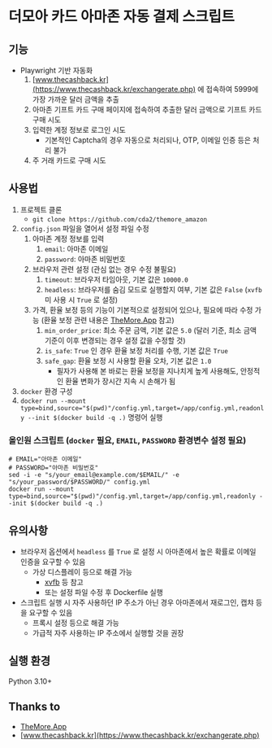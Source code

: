 # 더모아 카드 아마존 자동 결제 스크립트

## 기능

- Playwright 기반 자동화
    1. [www.thecashback.kr](https://www.thecashback.kr/exchangerate.php) 에 접속하여
       5999에 가장 가까운 달러 금액을 추출
    2. 아마존 기프트 카드 구매 페이지에 접속하여 추출한 달러 금액으로 기프트 카드 구매 시도
    3. 입력한 계정 정보로 로그인 시도
        - 기본적인 Captcha의 경우 자동으로 처리되나, OTP, 이메일 인증 등은 처리 불가
    4. 주 거래 카드로 구매 시도

## 사용법

1. 프로젝트 클론
    - `git clone https://github.com/cda2/themore_amazon`
2. `config.json` 파일을 열어서 설정 파일 수정
    1. 아마존 계정 정보를 입력
        1. `email`: 아마존 이메일
        2. `password`: 아마존 비밀번호
    2. 브라우저 관련 설정 (관심 없는 경우 수정 불필요)
        1. `timeout`: 브라우저 타임아웃, 기본 값은 `10000.0`
        2. `headless`: 브라우저를 숨김 모드로 실행할지 여부, 기본 값은 `False` (`xvfb` 미 사용 시 `True` 로 설정)
    3. 가격, 환율 보정 등의 기능이 기본적으로 설정되어 있으나, 필요에 따라 수정 가능 (환율 보정 관련 내용은 [TheMore.App](https://themore.app) 참고)
        1. `min_order_price`: 최소 주문 금액, 기본 값은 `5.0` (달러 기준, 최소 금액 기준이 이후 변경되는 경우 설정 값을 수정할 것)
        2. `is_safe`: `True` 인 경우 환율 보정 처리를 수행, 기본 값은 `True`
        3. `safe_gap`: 환율 보정 시 사용할 환율 오차, 기본 값은 `1.0`
            - 필자가 사용해 본 바로는 환율 보정을 지나치게 높게 사용해도, 안정적인 환율 변화가 장시간 지속 시 손해가 됨
3. `docker` 환경 구성
4. `docker run --mount type=bind,source="$(pwd)"/config.yml,target=/app/config.yml,readonly --init $(docker build -q .)`
   명령어 실행

### 올인원 스크립트 (`docker` 필요, `EMAIL`, `PASSWORD` 환경변수 설정 필요)

```shell
# EMAIL="아마존 이메일"
# PASSWORD="아마존 비밀번호"
sed -i -e "s/your_email@example.com/$EMAIL/" -e "s/your_password/$PASSWORD/" config.yml
docker run --mount type=bind,source="$(pwd)"/config.yml,target=/app/config.yml,readonly --init $(docker build -q .)
```

## 유의사항

- 브라우저 옵션에서 `headless` 를 `True` 로 설정 시 아마존에서 높은 확률로 이메일 인증을 요구할 수 있음
    - 가상 디스플레이 등으로 해결 가능
        - [xvfb](https://en.wikipedia.org/wiki/Xvfb) 등 참고
        - 또는 설정 파일 수정 후 Dockerfile 실행
- 스크립트 실행 시 자주 사용하던 IP 주소가 아닌 경우 아마존에서 재로그인, 캡챠 등을 요구할 수 있음
    - 프록시 설정 등으로 해결 가능
    - 가급적 자주 사용하는 IP 주소에서 실행할 것을 권장

## 실행 환경

Python 3.10+

## Thanks to

- [TheMore.App](https://themore.app)
- [www.thecashback.kr](https://www.thecashback.kr/exchangerate.php)

